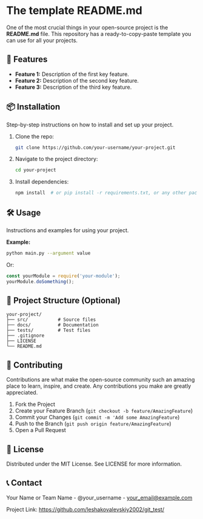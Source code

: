 # The template README.md

One of the most crucial things in your open-source project is the **README.md** file. This repository has a ready-to-copy-paste template you can use for all your projects.

## &#128640; Features

*   **Feature 1:** Description of the first key feature.
*   **Feature 2:** Description of the second key feature.
*   **Feature 3:** Description of the third key feature.

## &#128230; Installation 

Step-by-step instructions on how to install and set up your project.

1.  Clone the repo:
    ```bash
    git clone https://github.com/your-username/your-project.git
    ```
2.  Navigate to the project directory:
    ```bash
    cd your-project
    ```
3.  Install dependencies:
    ```bash
    npm install  # or pip install -r requirements.txt, or any other package manager
    ```

## &#128736; Usage

Instructions and examples for using your project.

**Example:**

```bash
python main.py --argument value
```

Or:

```javascript
const yourModule = require('your-module');
yourModule.doSomething();
```

## &#128193; Project Structure (Optional)

```text
your-project/
├── src/           # Source files
├── docs/          # Documentation
├── tests/         # Test files
├── .gitignore
├── LICENSE
└── README.md
```

## &#129309; Contributing

Contributions are what make the open-source community such an amazing place to learn, inspire, and create. Any contributions you make are greatly appreciated.

1. Fork the Project
2. Create your Feature Branch (`git checkout -b feature/AmazingFeature`)
3. Commit your Changes (`git commit -m 'Add some AmazingFeature`)
4. Push to the Branch (`git push origin feature/AmazingFeature`)
5. Open a Pull Request

## :scroll: License

Distributed under the MIT License. See LICENSE for more information.

## &#128222; Contact

Your Name or Team Name - @your_username - your_email@example.com

Project Link: https://github.com/leshakovalevskiy2002/git_test/
